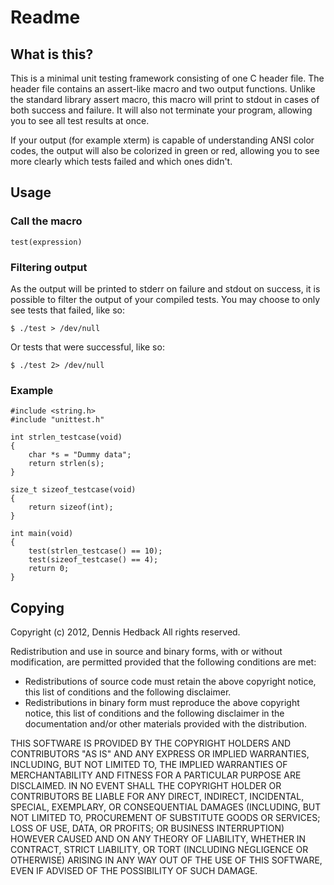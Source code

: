 Readme
======

What is this?
-------------

This is a minimal unit testing framework consisting of one C header file. The
header file contains an assert-like macro and two output functions. Unlike
the standard library assert macro, this macro will print to stdout in cases
of both success and failure. It will also not terminate your program,
allowing you to see all test results at once.

If your output (for example xterm) is capable of understanding ANSI color
codes, the output will also be colorized in green or red, allowing you to see
more clearly which tests failed and which ones didn't.

Usage
---

### Call the macro

    test(expression)

### Filtering output

As the output will be printed to stderr on failure and stdout on success, it
is possible to filter the output of your compiled tests. You may choose to
only see tests that failed, like so:

    $ ./test > /dev/null

Or tests that were successful, like so:

    $ ./test 2> /dev/null

### Example

    #include <string.h>
    #include "unittest.h"
    
    int strlen_testcase(void)
    {
        char *s = "Dummy data";
        return strlen(s);
	}

    size_t sizeof_testcase(void)
    {
        return sizeof(int);
    }

    int main(void)
    {
        test(strlen_testcase() == 10);
        test(sizeof_testcase() == 4);
        return 0;
    }

Copying
-------

Copyright (c) 2012, Dennis Hedback 
All rights reserved.
 
Redistribution and use in source and binary forms, with or without
modification, are permitted provided that the following conditions are met:

* Redistributions of source code must retain the above copyright notice,
  this list of conditions and the following disclaimer.
* Redistributions in binary form must reproduce the above copyright
  notice, this list of conditions and the following disclaimer in the
  documentation and/or other materials provided with the distribution.

THIS SOFTWARE IS PROVIDED BY THE COPYRIGHT HOLDERS AND CONTRIBUTORS "AS IS"
AND ANY EXPRESS OR IMPLIED WARRANTIES, INCLUDING, BUT NOT LIMITED TO, THE
IMPLIED WARRANTIES OF MERCHANTABILITY AND FITNESS FOR A PARTICULAR PURPOSE
ARE DISCLAIMED. IN NO EVENT SHALL THE COPYRIGHT HOLDER OR CONTRIBUTORS BE
LIABLE FOR ANY DIRECT, INDIRECT, INCIDENTAL, SPECIAL, EXEMPLARY, OR
CONSEQUENTIAL DAMAGES (INCLUDING, BUT NOT LIMITED TO, PROCUREMENT OF
SUBSTITUTE GOODS OR SERVICES; LOSS OF USE, DATA, OR PROFITS; OR BUSINESS
INTERRUPTION) HOWEVER CAUSED AND ON ANY THEORY OF LIABILITY, WHETHER IN
CONTRACT, STRICT LIABILITY, OR TORT (INCLUDING NEGLIGENCE OR OTHERWISE)
ARISING IN ANY WAY OUT OF THE USE OF THIS SOFTWARE, EVEN IF ADVISED OF THE
POSSIBILITY OF SUCH DAMAGE.
